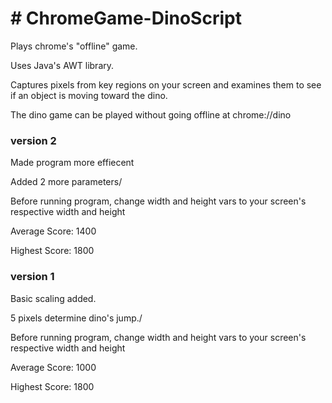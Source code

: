 <h1># ChromeGame-DinoScript</h1>
<p>Plays chrome's "offline" game.</p>

<p>Uses Java's AWT library.<p>

<p>Captures pixels from key regions on your screen and examines them to see if an object is moving toward the dino.<p>

<p>The dino game can be played without going offline at chrome://dino</p>

<h3>version 2</h3>
<p>Made program more effiecent</p>
<p>Added 2 more parameters/<p>
<p>Before running program, change width and height vars to your screen's respective width and height</p>
<p>Average Score: 1400</p>
<p>Highest Score: 1800</p>


<h3>version 1</h3>
<p>Basic scaling added.</p>
<p>5 pixels determine dino's jump./<p>
<p>Before running program, change width and height vars to your screen's respective width and height</p>
<p>Average Score: 1000</p>
<p>Highest Score: 1800</p>
